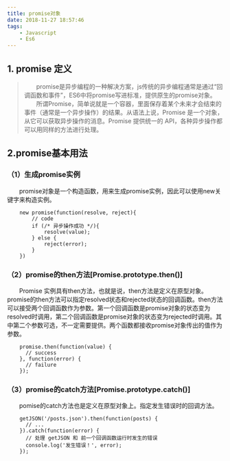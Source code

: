 ```yaml
---
title: promise对象
date: 2018-11-27 18:57:46
tags: 
	- Javascript 
	- Es6
---
```

## 1. promise 定义
> 　　promise是异步编程的一种解决方案，js传统的异步编程通常是通过“回调函数和事件”，ES6中将promise写进标准，提供原生的promise对象。
　　所谓Promise，简单说就是一个容器，里面保存着某个未来才会结束的事件（通常是一个异步操作）的结果。从语法上说，Promise 是一个对象，从它可以获取异步操作的消息。Promise 提供统一的 API，各种异步操作都可以用同样的方法进行处理。
<!--more-->
## 2.promise基本用法
### （1）生成promise实例
　　promise对象是一个构造函数，用来生成promise实例，因此可以使用new关键字来构造实例。

		new promise(function(resolve, reject){
			// code
			if (/* 异步操作成功 */){
			    resolve(value);
			} else {
			    reject(error);
			}
		})

### （2）promise的then方法[Promise.prototype.then()]
　　Promise 实例具有then方法，也就是说，then方法是定义在原型对象。promise的then方法可以指定resolved状态和rejected状态的回调函数。then方法可以接受两个回调函数作为参数。第一个回调函数是promise对象的状态变为resolved时调用，第二个回调函数是promise对象的状态变为rejected时调用。其中第二个参数可选，不一定需要提供。两个函数都接收promise对象传出的值作为参数。

		promise.then(function(value) {
		  // success
		}, function(error) {
		  // failure
		});

### （3）promise的catch方法[Promise.prototype.catch()]
　　pomise的catch方法也是定义在原型对象上。指定发生错误时的回调方法。
	
		getJSON('/posts.json').then(function(posts) {
		  // ...
		}).catch(function(error) {
		  // 处理 getJSON 和 前一个回调函数运行时发生的错误
		  console.log('发生错误！', error);
		});